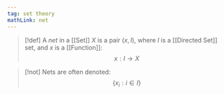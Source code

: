 ```yaml
---
tag: set theory
mathLink: net
---
```

>[!def]
A *net* in a [[Set]] $X$ is a pair $(x,I)$, where $I$ is a [[Directed Set]] set, and $x$ is a [[Function]]: $$x:I \rightarrow X$$

>[!not]
>Nets are often denoted: $$\{x_{i}:i\in I\}$$
